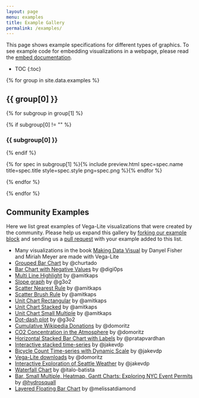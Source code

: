 ```yaml
---
layout: page
menu: examples
title: Example Gallery
permalink: /examples/
---
```


This page shows example specifications for different types of graphics.
To see example code for embedding visualizations in a webpage, please read the [embed documentation](../usage/embed.html).


* TOC
{:toc}

{% for group in site.data.examples %}

## {{ group[0] }}

{% for subgroup in group[1] %}


{% if subgroup[0] != "" %}
### {{ subgroup[0] }}

{% endif %}

<span class="gallery">{% for spec in subgroup[1] %}{% include preview.html spec=spec.name title=spec.title style=spec.style png=spec.png %}{% endfor %}</span>

{% endfor %}

{% endfor %}

## Community Examples

Here we list great examples of Vega-Lite visualizations that were created by the community. Please help us expand this gallery by [forking our example block](https://bl.ocks.org/domoritz/455e1c7872c4b38a58b90df0c3d7b1b9) and sending us a [pull request](https://github.com/vega/vega-lite/edit/master/site/examples/index.md) with your example added to this list.

* Many visualizations in the book [Making Data Visual](https://makingdatavisual.github.io/figurelist.html) by Danyel Fisher and Miriah Meyer are made with Vega-Lite
* [Grouped Bar Chart](https://bl.ocks.org/domoritz/f5abc519dd990bfcbc3f20f634658364) by @churtado
* [Bar Chart with Negative Values](https://bl.ocks.org/digi0ps/3691287ab4033509e988d67c932fca47) by @digi0ps
* [Multi Line Highlight](https://bl.ocks.org/amitkaps/fe4238e716db53930b2f1a70d3401701) by @amitkaps
* [Slope graph](https://bl.ocks.org/g3o2/a6c539eacfb0b99eaf01e4f20b9f2897) by @g3o2
* [Scatter Nearest Rule](https://bl.ocks.org/amitkaps/abfa7157d4366cc43cbbba55353d35d8) by @amitkaps
* [Scatter Brush Rule](https://bl.ocks.org/amitkaps/a484b94a7e1e0705c5ec865ba31f463c) by @amitkaps
* [Unit Chart Rectangular](https://bl.ocks.org/amitkaps/d6648bd8ddb1c1e3706d7530126d1e2b) by @amitkaps
* [Unit Chart Stacked](https://bl.ocks.org/amitkaps/cdc7dacd8f7d9f2a9cff4b10d3279b86) by @amitkaps
* [Unit Chart Small Multiple](https://bl.ocks.org/amitkaps/67bd6dcb2af300a2b76f1e2351c1afdc) by @amitkaps
* [Dot-dash plot](https://bl.ocks.org/g3o2/bd4362574137061c243a2994ba648fb8) by @g3o2
* [Cumulative Wikipedia Donations](https://bl.ocks.org/domoritz/bef687de0e2dba1f522f674c260ac17f) by @domoritz
* [CO2 Concentration in the Atmosphere](https://bl.ocks.org/domoritz/4e3289f9266fb3ef7e9baa201060361b) by @domoritz
* [Horizontal Stacked Bar Chart with Labels](https://bl.ocks.org/pratapvardhan/00800a4981d43a84efdba0c4cf8ee2e1) by @pratapvardhan
* [Interactive stacked time-series](https://bl.ocks.org/jakevdp/1643ebb6853e76c32e47a969f415f3ea) by @jakevdp
* [Bicycle Count Time-series with Dynamic Scale](https://bl.ocks.org/jakevdp/b511d09ed4e2797234bd6236d7b428f7) by @jakevdp
* [Vega-Lite downloads](https://bl.ocks.org/domoritz/81008b55ae2e2649eb42f600440f87d2) by @domoritz
* [Interactive Exploration of Seattle Weather](https://bl.ocks.org/jakevdp/5d1915d808d3d91ce86f0bc3ca066d48) by @jakevdp
* [Waterfall Chart](https://bl.ocks.org/italo-batista/5f93b3c9f87dffcf01bb489d90f60652/ef01271c72c57dc940bb357019be1c6cdf9eb51a) by @italo-batista
* [Bar, Small Multiple, Heatmap, Gantt Charts: Exploring NYC Event Permits](https://medium.com/enigma-engineering/exploring-new-york-city-event-permits-with-vega-lite-f83178ff9a8d) by [@hydrosquall](https://twitter.com/hydrosquall)
* [Layered Floating Bar Chart](https://bl.ocks.org/melissatdiamond/014a58aead0b70c72f851938fefb6be4) by @melissatdiamond
